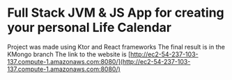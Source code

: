 # Full Stack JVM & JS App for creating your personal Life Calendar

Project was made using Ktor and React frameworks
The final result is in the KMongo branch
The link to the website is [http://ec2-54-237-103-137.compute-1.amazonaws.com:8080/](http://ec2-54-237-103-137.compute-1.amazonaws.com:8080/)
